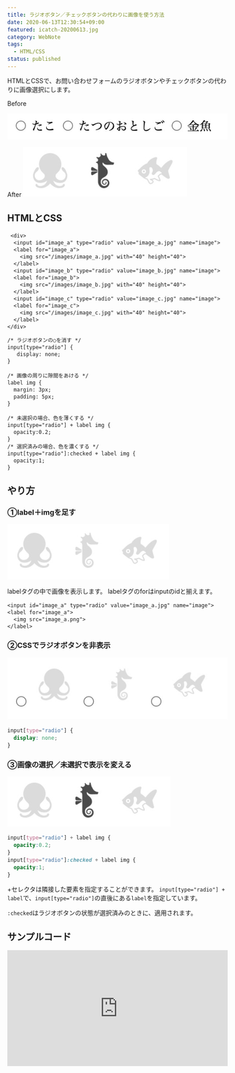 ```yaml
---
title: ラジオボタン／チェックボタンの代わりに画像を使う方法
date: 2020-06-13T12:30:54+09:00
featured: icatch-20200613.jpg
category: WebNote
tags:
  - HTML/CSS
status: published
---
```


 HTMLとCSSで、お問い合わせフォームのラジオボタンやチェックボタンの代わりに画像選択にします。

   Before

 ![Before](ss-20200613-before.jpg)

  After
 ![After](SS-20200613-after.jpg)

## HTMLとCSS

```markup:title=HTML
 <div>
  <input id="image_a" type="radio" value="image_a.jpg" name="image">
  <label for="image_a">
    <img src="/images/image_a.jpg" with="40" height="40">
  </label>
  <input id="image_b" type="radio" value="image_b.jpg" name="image">
  <label for="image_b">
    <img src="/images/image_b.jpg" with="40" height="40">
  </label>
  <input id="image_c" type="radio" value="image_c.jpg" name="image">
  <label for="image_c">
    <img src="/images/image_c.jpg" with="40" height="40">
  </label>
</div>
 ```

```css:title=CSS
/* ラジオボタンの○を消す */
input[type="radio"] {
   display: none;
}

/* 画像の周りに隙間をあける */
label img {
  margin: 3px;
  padding: 5px;
}

/* 未選択の場合、色を薄くする */
input[type="radio"] + label img {
  opacity:0.2;
}
/* 選択済みの場合、色を濃くする */
input[type="radio"]:checked + label img {
  opacity:1;
}
```

## やり方

### ①label＋imgを足す

![画像を追加](ss-20200613-01.jpg)

labelタグの中で画像を表示します。
labelタグのforはinputのidと揃えます。

```markup
<input id="image_a" type="radio" value="image_a.jpg" name="image">
<label for="image_a">
  <img src="image_a.png">
</label>
```

### ②CSSでラジオボタンを非表示

 ![ラジオボタンを非表示](./ss-20200613-02.jpg)

```css
input[type="radio"] {
  display: none;
}
```

### ③画像の選択／未選択で表示を変える

![画像の選択](SS-20200613-after.jpg)

```css
input[type="radio"] + label img {
  opacity:0.2;
}
input[type="radio"]:checked + label img {
  opacity:1;
}
```

+セレクタは隣接した要素を指定することができます。
`input[type="radio"] + label`で、`input[type="radio"]`の直後にある`label`を指定しています。


`:checked`はラジオボタンの状態が選択済みのときに、適用されます。

## サンプルコード

<iframe height="265" style="width: 100%;" scrolling="no" title="ラジオボタンを画像で表示" src="https://codepen.io/filledforest/embed/abdNLrM?height=265&theme-id=light&default-tab=html,result" frameborder="no" allowtransparency="true" allowfullscreen="true">
  See the Pen <a href='https://codepen.io/filledforest/pen/abdNLrM'>ラジオボタンを画像で表示</a> by Emi
  (<a href='https://codepen.io/filledforest'>@filledforest</a>) on <a href='https://codepen.io'>CodePen</a>.
</iframe>
